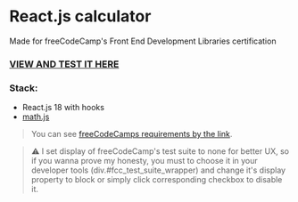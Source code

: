 # React.js calculator
Made for freeCodeCamp's Front End Development Libraries certification
### [VIEW AND TEST IT HERE](https://vaskovskied.github.io/js-calculator-fcc/)
### Stack:  
* React.js 18 with hooks
* [math.js](https://github.com/josdejong/mathjs)
> You can see [freeCodeCamps requirements by the link](https://www.freecodecamp.org/learn/front-end-development-libraries/front-end-development-libraries-projects/build-a-javascript-calculator).

> :warning: I set display of freeCodeCamp's test suite to none for better UX, so if you wanna prove my honesty, you must to choose it in your developer tools (div.#fcc_test_suite_wrapper) and change it's display property to block or simply click corresponding checkbox to disable it.  
